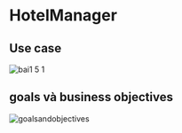 # HotelManager

## Use case
![bai1 5 1](https://user-images.githubusercontent.com/20503202/32431511-5faa3ea0-c306-11e7-897c-33b396a8337e.jpg)

## goals và business objectives
![goalsandobjectives](https://user-images.githubusercontent.com/20503202/32431405-f4ab873a-c305-11e7-94c5-1fa8f0d2dfea.jpg)

